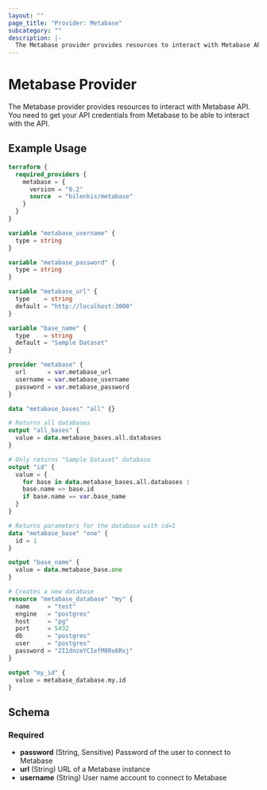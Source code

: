 ```yaml
---
layout: ""
page_title: "Provider: Metabase"
subcategory: ""
description: |-
  The Metabase provider provides resources to interact with Metabase API.
---
```


# Metabase Provider

The Metabase provider provides resources to interact with Metabase API.
You need to get your API credentials from Metabase to be able to interact with the API.

## Example Usage

```terraform
terraform {
  required_providers {
    metabase = {
      version = "0.2"
      source  = "bilenkis/metabase"
    }
  }
}

variable "metabase_username" {
  type = string
}

variable "metabase_password" {
  type = string
}

variable "metabase_url" {
  type    = string
  default = "http://localhost:3000"
}

variable "base_name" {
  type    = string
  default = "Sample Dataset"
}

provider "metabase" {
  url      = var.metabase_url
  username = var.metabase_username
  password = var.metabase_password
}

data "metabase_bases" "all" {}

# Returns all databases
output "all_bases" {
  value = data.metabase_bases.all.databases
}

# Only returns "Sample Dataset" database
output "id" {
  value = {
    for base in data.metabase_bases.all.databases :
    base.name => base.id
    if base.name == var.base_name
  }
}

# Returns parameters for the database with id=1
data "metabase_base" "one" {
  id = 1
}

output "base_name" {
  value = data.metabase_base.one
}

# Creates a new database
resource "metabase_database" "my" {
  name     = "test"
  engine   = "postgres"
  host     = "pg"
  port     = 5432
  db       = "postgres"
  user     = "postgres"
  password = "2I1dnzeYCIefM8Ru6Rxj"
}

output "my_id" {
  value = metabase_database.my.id
}
```

<!-- schema generated by tfplugindocs -->
## Schema

### Required

- **password** (String, Sensitive) Password of the user to connect to Metabase
- **url** (String) URL of a Metabase instance
- **username** (String) User name account to connect to Metabase
